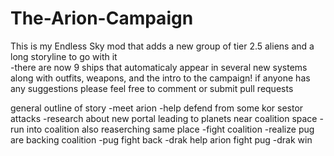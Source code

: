 # The-Arion-Campaign
This is my Endless Sky mod that adds a new group of tier 2.5 aliens and a long storyline to go with it  
-there are now 9 ships that automaticaly appear in several new systems along with outfits, weapons, and the intro to the campaign!
if anyone has any suggestions please feel free to comment or submit pull requests


general outline of story
    -meet arion
    -help defend from some kor sestor attacks
    -research about new portal leading to planets near coalition space
    - run into coalition also reaserching same place
    -fight coalition
    -realize pug are backing coalition
    -pug fight back
    -drak help arion fight pug
    -drak win
